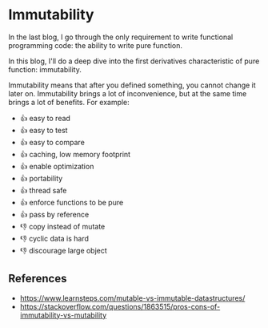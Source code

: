 # Immutability

In the last blog,
I go through the only requirement to write functional programming code: the ability to write pure function.

In this blog, I'll do a deep dive into the first derivatives characteristic of pure function: immutability.

Immutability means that after you defined something, you cannot change it later on.
Immutability brings a lot of inconvenience,
but at the same time brings a lot of benefits.
For example:

- 👍 easy to read
- 👍 easy to test
- 👍 easy to compare
- 👍 caching, low memory footprint
- 👍 enable optimization
- 👍 portability
- 👍 thread safe
- 👍 enforce functions to be pure
- 👍 pass by reference
- 👎 copy instead of mutate
- 👎 cyclic data is hard
- 👎 discourage large object

## References

- <https://www.learnsteps.com/mutable-vs-immutable-datastructures/>
- <https://stackoverflow.com/questions/1863515/pros-cons-of-immutability-vs-mutability>
